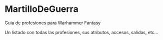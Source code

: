 # MartilloDeGuerra
Guia de profesiones para Warhammer Fantasy

Un listado con todas las profesiones, sus atributos, accesos, salidas, etc...
